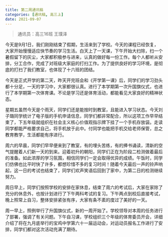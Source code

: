 ```yaml
---
title: 第二周通讯稿
categories: [通讯稿, 高三上]
date: 2021-09-07
---
```


> 通讯员：高三16班 王璞泽

今天是9月1日，我们刚刚结束了假期，生活来到了学校。今天的课程已经恢复，大家开始慢慢适应快节奏的学习生活。白天上了一天课，下午开始大扫除，扫一个暑假留下的灰尘，大家都积极参与进来，认真的做好每一份工作。每个人都听从安排，分工合作，完成了对班级大家庭的打扫工作。为了提供良好的学习环境，是彻底的打扫了我们教室，也体现了十六班的团结。

今天是正式开学的第二天，昨天开完班会和《开学第一课》后，同学们的学习劲头都十分足，一天的学习中，大家都很认真。进行了本学期第一次升国旗仪式，也进行了本学期第一次体育课。不论是学习还是体育活动，都能看见大家良好的精神状态。

星期五虽然今天是个雨天，同学们还是能按时到教室，且能进入学习状态。今天刘子璐同学统计了电子版的手机申请信息，同学们都非常配合，所以这项工作早早结束了，下五年级就组织在社会主义核心价值观指示牌下挂了一个手机存放袋。走读同学都能严格要求自己，将手机放于此中。付同学也能把手机交给老师保管，总之教育教学，生活都能有序进行。

周六的早晨，同学们早早便来到了教室，有的埋头苦练，有的捧书诵读，清新的空气提醒着人们新一天的到来。迎着初升的朝阳，同学们正在为阶段二检测做着最后的准备。如此浓厚的学习氛围，相信同学们一定会取得优异的成绩。午饭时，同学们仿佛也比平时快了许多，都想珍惜不多的复习时间！随着今天最后一声的铃声响起，这一日的考试也结束了，同学们欢声笑语后回到了家中，为第二日的检测继续努力。

周日早上，同学们按照学校的安排在家休息，结束了周六的考试后，大家在家除了充分的休息外，也按计划进行了下午两科考试的复习。下午两点到校后直接考试，晚上照常上自习，整体安排紧张有序，大家有条不紊的度过了美好的一天。

周一早上，照例举行了升国旗仪式，新的一周开始了。学校领导对本周的任务进行了部署，强调了有关问题。下午自习课，学校组织三个年级的体育委员开会，详细介绍了将在九月底举行的宝鸡中学第六十一届运动会，对运动员报名工作进行了安排，同学们都对这次活动充满了期待。
